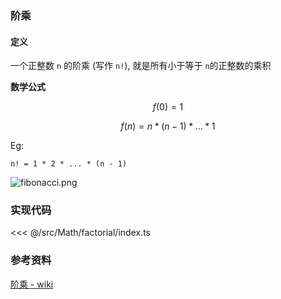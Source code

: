 ### 阶乘

#### 定义

一个正整数 `n` 的阶乘 (写作 `n!`), 就是所有小于等于 `n`的正整数的乘积

**数学公式**

$$ f(0) = 1 $$

$$ f(n) = n * (n - 1) * ... * 1 $$

Eg:
```text
n! = 1 * 2 * ... * (n - 1)
```

![fibonacci.png](@images/src/Math/fibonacci/images/fibonacci.png)

### 实现代码

<<< @/src/Math/factorial/index.ts

### 参考资料

[阶乘 - wiki](https://zh.wikipedia.org/zh-cn/%E9%9A%8E%E4%B9%98)
